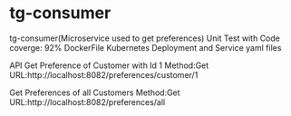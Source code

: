 # tg-consumer

tg-consumer(Microservice used to get preferences)
Unit Test with Code coverge: 92%
DockerFile
Kubernetes Deployment and Service yaml files

API
Get Preference of Customer with Id 1
Method:Get
URL:http://localhost:8082/preferences/customer/1

Get Preferences of all Customers
Method:Get
URL:http://localhost:8082/preferences/all
